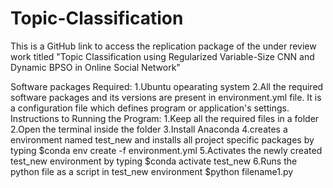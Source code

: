 # Topic-Classification
This is a GitHub link to access the replication package of the under review work titled "Topic Classification using Regularized Variable-Size CNN and Dynamic BPSO in Online Social Network"

Software packages Required:
1.Ubuntu opearating system
2.All the required software packages and its versions are present in environment.yml file. It is a configuration file which defines program or application's settings.
Instructions to Running the Program:
1.Keep all the required files in a folder
2.Open the terminal inside the folder
3.Install Anaconda
4.creates a environment named test_new and installs all project specific packages by typing
  $conda env create -f environment.yml
5.Activates the newly created test_new environment by typing
  $conda activate test_new
6.Runs the python file as a script in test_new environment
  $python filename1.py

